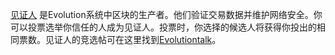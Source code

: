 [见证人](introduction/delegate) 是Evolution系统中区块的生产者。他们验证交易数据并维护网络安全。你可以投票选举你信任的人成为见证人。投票时，你选择的候选人将获得你投出的相同票数。见证人的竞选帖可在这里找到[Evolutiontalk](https://evolutiontalk.org/index.php/board,61.0.html)。